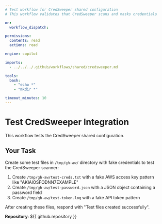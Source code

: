 ```yaml
---
# Test workflow for CredSweeper shared configuration
# This workflow validates that CredSweeper scans and masks credentials correctly

on:
  workflow_dispatch:

permissions:
  contents: read
  actions: read

engine: copilot

imports:
  - ../../../.github/workflows/shared/credsweeper.md

tools:
  bash:
    - "echo *"
    - "mkdir *"

timeout_minutes: 10
---
```


# Test CredSweeper Integration

This workflow tests the CredSweeper shared configuration.

## Your Task

Create some test files in `/tmp/gh-aw/` directory with fake credentials to test the CredSweeper scanner:

1. Create `/tmp/gh-aw/test-creds.txt` with a fake AWS access key pattern like "AKIAIOSFODNN7EXAMPLE"
2. Create `/tmp/gh-aw/test-password.json` with a JSON object containing a password field
3. Create `/tmp/gh-aw/test-token.log` with a fake API token pattern

After creating these files, respond with "Test files created successfully".

**Repository**: ${{ github.repository }}
